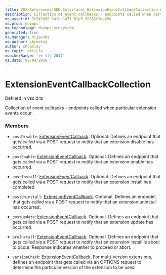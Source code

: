 ```yaml
---
title: VSS/References/SDK.Interfaces ExtensionEventCallbackCollection API | Extensions for Azure DevOps Services
description: Collection of event callbacks - endpoints called when particular extension events occur.
ms.assetid: 7c547d92-34fc-1a7f-51e5-92288ffde29d
ms.prod: devops
ms.technology: devops-ecosystem
generated: true
ms.manager: mijacobs
ms.author: chcomley
author: chcomley
ms.topic: article
monikerRange: '>= tfs-2017'
ms.date: 08/04/2016
---
```


# ExtensionEventCallbackCollection

Defined in vss.d.ts


Collection of event callbacks - endpoints called when particular extension events occur. 

### Members

* `postDisable`: [ExtensionEventCallback](../../../VSS/References/SDK_Interfaces/ExtensionEventCallback.md). Optional.  Defines an endpoint that gets called via a POST request to notify that an extension disable has occurred.

* `postEnable`: [ExtensionEventCallback](../../../VSS/References/SDK_Interfaces/ExtensionEventCallback.md). Optional.  Defines an endpoint that gets called via a POST request to notify that an extension enable has occurred.

* `postInstall`: [ExtensionEventCallback](../../../VSS/References/SDK_Interfaces/ExtensionEventCallback.md). Optional.  Defines an endpoint that gets called via a POST request to notify that an extension install has completed.

* `postUninstall`: [ExtensionEventCallback](../../../VSS/References/SDK_Interfaces/ExtensionEventCallback.md). Optional.  Defines an endpoint that gets called via a POST request to notify that an extension uninstall has occurred.

* `postUpdate`: [ExtensionEventCallback](../../../VSS/References/SDK_Interfaces/ExtensionEventCallback.md). Optional.  Defines an endpoint that gets called via a POST request to notify that an extension update has occurred.

* `preInstall`: [ExtensionEventCallback](../../../VSS/References/SDK_Interfaces/ExtensionEventCallback.md). Optional.  Defines an endpoint that gets called via a POST request to notify that an extension install is about to occur.  Response indicates whether to proceed or abort.

* `versionCheck`: [ExtensionEventCallback](../../../VSS/References/SDK_Interfaces/ExtensionEventCallback.md). For multi-version extensions, defines an endpoint that gets called via an OPTIONS request to determine the particular version of the extension to be used

